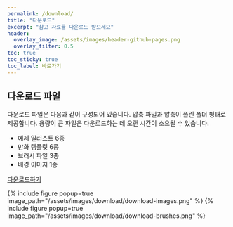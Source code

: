 ```yaml
---
permalink: /download/
title: "다운로드"
excerpt: "참고 자료를 다운로드 받으세요"
header:
  overlay_image: /assets/images/header-github-pages.png
  overlay_filter: 0.5
toc: true
toc_sticky: true
toc_label: 바로가기  
---
```


## 다운로드 파일

다운로드 파일은 다음과 같이 구성되어 있습니다. 압축 파일과 압축이 풀린 폴더 형태로 제공합니다. 용량이 큰 파일은 다운로드하는 데 오랜 시간이 소요될 수 있습니다.

* 예제 일러스트 6종
* 만화 템플릿 6종
* 브러시 파일 3종
* 배경 이미지 1종

<a href="https://m.site.naver.com/1qypW" target="_blank" class="btn btn--primary btn--small">다운로드하기</a>

{% include figure popup=true image_path="/assets/images/download/download-images.png" %}
{% include figure popup=true image_path="/assets/images/download/download-brushes.png" %}